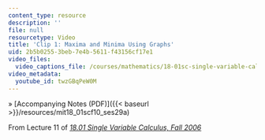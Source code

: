 ```yaml
---
content_type: resource
description: ''
file: null
resourcetype: Video
title: 'Clip 1: Maxima and Minima Using Graphs'
uid: 2b5b0255-3beb-7e4b-5611-f43156cf17e1
video_files:
  video_captions_file: /courses/mathematics/18-01sc-single-variable-calculus-fall-2010/unit-2-applications-of-differentiation/part-b-optimization-related-rates-and-newtons-method/session-29-optimization-problems/clip-1-maxima-and-minima-using-graphs/twzGBqPeW0M.vtt
video_metadata:
  youtube_id: twzGBqPeW0M
---
```


» [Accompanying Notes (PDF)]({{< baseurl >}}/resources/mit18_01scf10_ses29a)

From Lecture 11 of [_18.01 Single Variable Calculus, Fall 2006_](/courses/18-01-single-variable-calculus-fall-2006/pages/video-lectures)